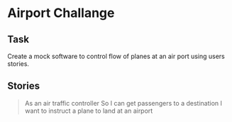 # Airport Challange

## Task
Create a mock software to control flow of planes at an air port using users stories.

## Stories
> As an air traffic controller 
So I can get passengers to a destination 
I want to instruct a plane to land at an airport
>
